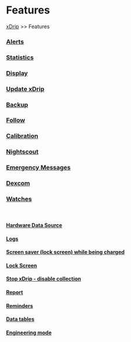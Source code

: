 # Features  
[xDrip](../README.md) >> Features  
  
### [Alerts](./Alerts_page.md)
### [Statistics](./Statistics.md)
### [Display](./Display/Display.md)
### [Update xDrip](./Updates.md)
### [Backup](./Backup.md)
### [Follow](./Follow_page.md)
### [Calibration](./Calibration.md)
### [Nightscout](./Nightscout_page.md)
### [Emergency Messages](./Emergency.md)
### [Dexcom](./Dexcom_page.md)
### [Watches](./Watches.md)
   
<br/>  
  
#### [Hardware Data Source](./HardwareDataSource.md)
#### [Logs](./Logs.md)
#### [Screen saver (lock screen) while being charged](./Screensaver.md)
#### [Lock Screen](./Lock-screen.md)
#### [Stop xDrip - disable collection](./Stop-xDrip.md)
#### [Report](./Report.md)
#### [Reminders](./Reminders.md)
#### [Data tables](./Datatables.md)
#### [Engineering mode](./Engineering-Mode.md)
   
